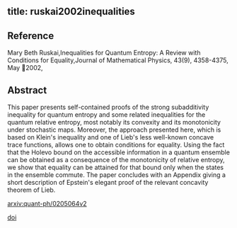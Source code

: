 title: ruskai2002inequalities
---


## Reference

Mary Beth Ruskai,Inequalities for Quantum Entropy: A Review with Conditions for Equality,Journal of Mathematical Physics, 43(9), 4358-4375, May 2002,

## Abstract 
  This paper presents self-contained proofs of the strong subadditivity
inequality for quantum entropy and some related inequalities for the quantum
relative entropy, most notably its convexity and its monotonicity under
stochastic maps. Moreover, the approach presented here, which is based on
Klein's inequality and one of Lieb's less well-known concave trace functions,
allows one to obtain conditions for equality. Using the fact that the Holevo
bound on the accessible information in a quantum ensemble can be obtained as a
consequence of the monotonicity of relative entropy, we show that equality can
be attained for that bound only when the states in the ensemble commute. The
paper concludes with an Appendix giving a short description of Epstein's
elegant proof of the relevant concavity theorem of Lieb.

    

[arxiv:quant-ph/0205064v2](https://arxiv.org/abs/quant-ph/0205064v2)

[doi]()